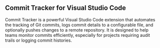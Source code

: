 ## Commit Tracker for Visual Studio Code

Commit Tracker is a powerful Visual Studio Code extension that automates the tracking of Git commits, logs commit details to a configurable file, and optionally pushes changes to a remote repository. It is designed to help teams monitor commits efficiently, especially for projects requiring audit trails or logging commit histories.